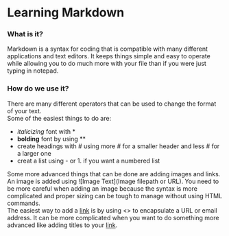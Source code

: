 # **Learning Markdown**

### **What is it?**
Markdown is a syntax for coding that is compatible with many different applications and text editors. It keeps things simple and easy to operate while allowing you to do much more with your file than if you were just typing in notepad.

### **How do we use it?**
There are many different operators that can be used to change the format of your text.  
Some of the easiest things to do are:
- *italicizing* font with *
- **bolding** font by using **
- create headings with # using more # for a smaller header and less # for a larger one
- creat a list using - or 1. if you want a numbered list

Some more advanced things that can be done are adding images and links.
An image is added using ![Image Text](Image filepath or URL). You need to be more careful when adding an image because the syntax is more complicated and proper sizing can be tough to manage without using HTML commands.  
The easiest way to add a [link](link) is by using <> to encapsulate a URL or email address. It can be more complicated when you want to do something more advanced like adding titles to your [link](link "Example Title").
